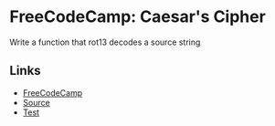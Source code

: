 # FreeCodeCamp: Caesar's Cipher

Write a function that rot13 decodes a source string

## Links 

- [FreeCodeCamp][fcc]
- [Source][source]
- [Test][test]


[fcc]: https://www.freecodecamp.org/learn/javascript-algorithms-and-data-structures/javascript-algorithms-and-data-structures-projects/caesars-cipher
[source]: https://evanplaice.github.io/evanplaice/FreeCodeCamp/JavaScript-Algorithms-And-Data-Structures/3-Caesars-Cipher/index.js
[test]: https://evanplaice.github.io/evanplaice/FreeCodeCamp/JavaScript-Algorithms-And-Data-Structures/3-Caesars-Cipher/index.spec.js
